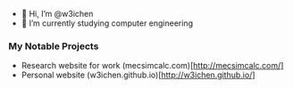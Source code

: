 - 👋 Hi, I’m @w3ichen
- 🌱 I’m currently studying computer engineering

### My Notable Projects
- Research website for work (mecsimcalc.com)[http://mecsimcalc.com/]
- Personal website (w3ichen.github.io)[http://w3ichen.github.io/]
